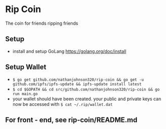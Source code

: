 # Rip Coin
The coin for friends ripping friends

## Setup
* install and setup GoLang https://golang.org/doc/install

## Setup Wallet
* `$ go get github.com/nathanjohnson320/rip-coin && go get -u github.com/ipfs/ipfs-update && ipfs-update install latest`
* `$ cd $GOPATH && cd src/github.com/nathanjohnson320/rip-coin && go run main.go`
* your wallet should have been created. your public and private keys can now be accessed with `$ cat ~/.rip/wallet.dat`

## For front - end, see rip-coin/README.md
